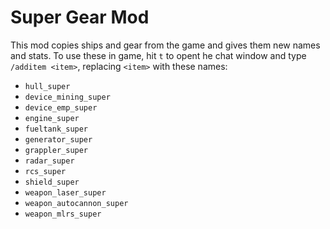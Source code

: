 # Super Gear Mod

This mod copies ships and gear from the game and gives them new names and stats.  To use
these in game, hit `t` to opent he chat window and type `/additem <item>`, replacing `<item>`
with these names:

* `hull_super`
* `device_mining_super`
* `device_emp_super`
* `engine_super`
* `fueltank_super`
* `generator_super`
* `grappler_super`
* `radar_super`
* `rcs_super`
* `shield_super`
* `weapon_laser_super`
* `weapon_autocannon_super`
* `weapon_mlrs_super`
